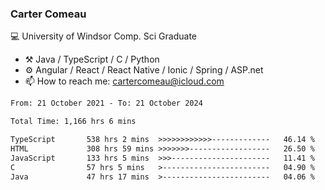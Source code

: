 ### Carter Comeau

💻 University of Windsor Comp. Sci Graduate

- ⚒️ Java / TypeScript / C / Python
- ⚙️ Angular / React / React Native / Ionic / Spring / ASP.net
- 📫 How to reach me: cartercomeau@icloud.com

<!--START_SECTION:waka-->

```txt
From: 21 October 2021 - To: 21 October 2024

Total Time: 1,166 hrs 6 mins

TypeScript       538 hrs 2 mins  >>>>>>>>>>>>-------------   46.14 %
HTML             308 hrs 59 mins >>>>>>>------------------   26.50 %
JavaScript       133 hrs 5 mins  >>>----------------------   11.41 %
C                57 hrs 5 mins   >------------------------   04.90 %
Java             47 hrs 17 mins  >------------------------   04.06 %
```

<!--END_SECTION:waka-->
